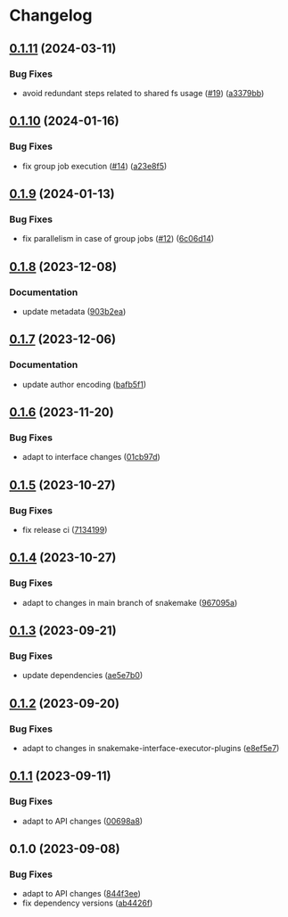 # Changelog

## [0.1.11](https://github.com/snakemake/snakemake-executor-plugin-slurm-jobstep/compare/v0.1.10...v0.1.11) (2024-03-11)


### Bug Fixes

* avoid redundant steps related to shared fs usage ([#19](https://github.com/snakemake/snakemake-executor-plugin-slurm-jobstep/issues/19)) ([a3379bb](https://github.com/snakemake/snakemake-executor-plugin-slurm-jobstep/commit/a3379bb76933703f77fae13d2a850eef053bc396))

## [0.1.10](https://github.com/snakemake/snakemake-executor-plugin-slurm-jobstep/compare/v0.1.9...v0.1.10) (2024-01-16)


### Bug Fixes

* fix group job execution ([#14](https://github.com/snakemake/snakemake-executor-plugin-slurm-jobstep/issues/14)) ([a23e8f5](https://github.com/snakemake/snakemake-executor-plugin-slurm-jobstep/commit/a23e8f5bfe53a6d0db93025761faa3d61b112865))

## [0.1.9](https://github.com/snakemake/snakemake-executor-plugin-slurm-jobstep/compare/v0.1.8...v0.1.9) (2024-01-13)


### Bug Fixes

* fix parallelism in case of group jobs ([#12](https://github.com/snakemake/snakemake-executor-plugin-slurm-jobstep/issues/12)) ([6c06d14](https://github.com/snakemake/snakemake-executor-plugin-slurm-jobstep/commit/6c06d14078d1c9a1e002b1d9643fc9d3a9c056d1))

## [0.1.8](https://github.com/snakemake/snakemake-executor-plugin-slurm-jobstep/compare/v0.1.7...v0.1.8) (2023-12-08)


### Documentation

* update metadata ([903b2ea](https://github.com/snakemake/snakemake-executor-plugin-slurm-jobstep/commit/903b2eaf89f3091d47f981250fe759aa976de3cb))

## [0.1.7](https://github.com/snakemake/snakemake-executor-plugin-slurm-jobstep/compare/v0.1.6...v0.1.7) (2023-12-06)


### Documentation

* update author encoding ([bafb5f1](https://github.com/snakemake/snakemake-executor-plugin-slurm-jobstep/commit/bafb5f1153ab66c35261572d17217803207c28f4))

## [0.1.6](https://github.com/snakemake/snakemake-executor-plugin-slurm-jobstep/compare/v0.1.5...v0.1.6) (2023-11-20)


### Bug Fixes

* adapt to interface changes ([01cb97d](https://github.com/snakemake/snakemake-executor-plugin-slurm-jobstep/commit/01cb97dc253ffb4d803477c73b89a8f2f0ab0e14))

## [0.1.5](https://github.com/snakemake/snakemake-executor-plugin-slurm-jobstep/compare/v0.1.4...v0.1.5) (2023-10-27)


### Bug Fixes

* fix release ci ([7134199](https://github.com/snakemake/snakemake-executor-plugin-slurm-jobstep/commit/7134199cb61d34268af5bd43a17c41ba4aa6d24e))

## [0.1.4](https://github.com/snakemake/snakemake-executor-plugin-slurm-jobstep/compare/v0.1.3...v0.1.4) (2023-10-27)


### Bug Fixes

* adapt to changes in main branch of snakemake ([967095a](https://github.com/snakemake/snakemake-executor-plugin-slurm-jobstep/commit/967095a05e1e82759608a9d9570714c6bb46c82b))

## [0.1.3](https://github.com/snakemake/snakemake-executor-plugin-slurm-jobstep/compare/v0.1.2...v0.1.3) (2023-09-21)


### Bug Fixes

* update dependencies ([ae5e7b0](https://github.com/snakemake/snakemake-executor-plugin-slurm-jobstep/commit/ae5e7b07c46569a8ecabada42ead97b8e991a8c7))

## [0.1.2](https://github.com/snakemake/snakemake-executor-plugin-slurm-jobstep/compare/v0.1.1...v0.1.2) (2023-09-20)


### Bug Fixes

* adapt to changes in snakemake-interface-executor-plugins ([e8ef5e7](https://github.com/snakemake/snakemake-executor-plugin-slurm-jobstep/commit/e8ef5e74b09806a2b916da86a6bccf9469b17b36))

## [0.1.1](https://github.com/snakemake/snakemake-executor-plugin-slurm-jobstep/compare/v0.1.0...v0.1.1) (2023-09-11)


### Bug Fixes

* adapt to API changes ([00698a8](https://github.com/snakemake/snakemake-executor-plugin-slurm-jobstep/commit/00698a8548db27034da3dd9dee5fd67f32656042))

## 0.1.0 (2023-09-08)


### Bug Fixes

* adapt to API changes ([844f3ee](https://github.com/snakemake/snakemake-executor-plugin-slurm-jobstep/commit/844f3ee68b54d9ec1eb5e6ef7395171851d912d8))
* fix dependency versions ([ab4426f](https://github.com/snakemake/snakemake-executor-plugin-slurm-jobstep/commit/ab4426f3d0fe6a0a82c1985737ea1da093f5dd9e))
